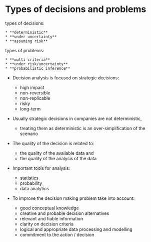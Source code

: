 # Types of decisions and problems

types of decisions:

    * **deterministic**
    * **under uncertainty**
    * **assuming risk**

types of problems:

    * **multi criteria**
    * **under risk/uncertainty**
    * **probabilistic inference**

* Decision analysis is focused on strategic decisions:
    * high impact
    * non-reversible
    * non-replicable
    * risky
    * long-term

* Usually strategic decisions in companies are not deterministic,

    * treating them as deterministic is an over-simplification of the scenario

* The quality of the decision is related to:
    * the quality of the available data and
    * the quality of the analysis of the data

* Important tools for analysis:
    * statistics
    * probability
    * data analytics

* To improve the decision making problem take into account:
    * good conceptual knowledge
    * creative and probable decision alternatives
    * relevant and fiable information
    * clarity on decision criteria
    * logical and appropriate data processing and modelling
    * commitment to the action / decision
